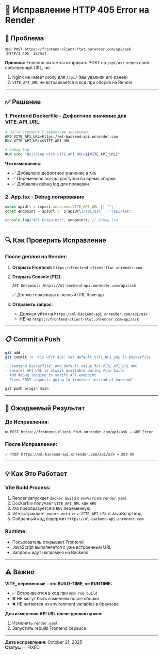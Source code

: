 # 🔧 Исправление HTTP 405 Error на Render

## 🐛 Проблема

```
XHR POST https://frontend-client-ftwt.onrender.com/api/ask
[HTTP/3 405  287ms]
```

**Причина:** Frontend пытается отправить POST на `/api/ask` через свой собственный URL, но:

1. Nginx не имеет proxy для `/api/` (мы удалили его ранее)
2. `VITE_API_URL` не встраивается в код при сборке на Render

---

## ✅ Решение

### 1. **Frontend Dockerfile** - Дефолтное значение для VITE_API_URL

```dockerfile
# Build argument с дефолтным значением
ARG VITE_API_URL=https://ml-backend-api.onrender.com
ENV VITE_API_URL=$VITE_API_URL

# Debug log
RUN echo "Building with VITE_API_URL=${VITE_API_URL}"
```

**Что изменилось:**

- ✅ Добавлено дефолтное значение в `ARG`
- ✅ Переменная всегда доступна во время сборки
- ✅ Добавлен debug log для проверки

### 2. **App.tsx** - Debug логирование

```typescript
const apiUrl = import.meta.env.VITE_API_URL || "";
const endpoint = apiUrl ? `${apiUrl}/api/ask` : "/api/ask";

console.log("API Endpoint:", endpoint); // Debug log
```

---

## 🔍 Как Проверить Исправление

### После деплоя на Render:

1. **Открыть Frontend:** `https://frontend-client-ftwt.onrender.com`
2. **Открыть Console (F12):**

   ```
   API Endpoint: https://ml-backend-api.onrender.com/api/ask
   ```

   ✅ Должен показывать полный URL бэкенда

3. **Отправить запрос:**
   - Должен уйти на `https://ml-backend-api.onrender.com/api/ask`
   - **НЕ** на `https://frontend-client-ftwt.onrender.com/api/ask`

---

## 📋 Commit и Push

```bash
git add .
git commit -m "Fix HTTP 405: Set default VITE_API_URL in Dockerfile

- Frontend Dockerfile: Add default value for VITE_API_URL ARG
- Ensures API URL is always available during Vite build
- Add debug logging to verify API endpoint
- Fixes POST requests going to frontend instead of backend"

git push origin main
```

---

## 🎯 Ожидаемый Результат

### До Исправления:

```
❌ POST https://frontend-client-ftwt.onrender.com/api/ask → 405 Error
```

### После Исправления:

```
✅ POST https://ml-backend-api.onrender.com/api/ask → 200 OK
```

---

## 💡 Как Это Работает

### Vite Build Process:

1. Render запускает `docker build` с `envVars` из `render.yaml`
2. Dockerfile получает `VITE_API_URL` как `ARG`
3. `ARG` преобразуется в `ENV` переменную
4. Vite встраивает `import.meta.env.VITE_API_URL` в JavaScript код
5. Собранный код содержит `https://ml-backend-api.onrender.com`

### Runtime:

- Пользователь открывает Frontend
- JavaScript выполняется с уже встроенным URL
- Запросы идут напрямую на Backend

---

## ⚠️ Важно

**VITE\_ переменные - это BUILD-TIME, не RUNTIME:**

- ✅ Встраиваются в код при `npm run build`
- ❌ НЕ могут быть изменены после сборки
- ❌ НЕ читаются из environment variables в браузере

**Для изменения API URL после деплоя нужно:**

1. Изменить `render.yaml`
2. Запустить rebuild Frontend сервиса

---

**Дата исправления:** October 21, 2025  
**Статус:** ✅ FIXED
